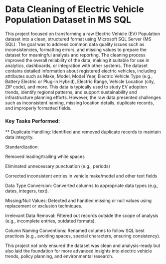 # Data Cleaning of Electric Vehicle Population Dataset in MS SQL

This project focused on transforming a raw Electric Vehicle (EV) Population dataset into a clean, structured format using Microsoft SQL Server (MS SQL). The goal was to address common data quality issues such as inconsistencies, formatting errors, and missing values to prepare the dataset for meaningful analysis and reporting. The cleaning process improved the overall reliability of the data, making it suitable for use in analytics, dashboards, or integration with other systems.
The dataset contains detailed information about registered electric vehicles, including attributes such as Make, Model, Model Year, Electric Vehicle Type (e.g., Battery Electric or Plug-in Hybrid), Electric Range, Vehicle Location (city, ZIP code), and more. This data is typically used to study EV adoption trends, identify regional patterns, and support sustainability and infrastructure planning efforts. However, the raw data presented challenges such as inconsistent naming, missing location details, duplicate records, and improperly formatted fields.

### Key Tasks Performed:
** Duplicate Handling: Identified and removed duplicate records to maintain data integrity.

Standardization:

Removed leading/trailing white spaces

Eliminated unnecessary punctuation (e.g., periods)

Corrected inconsistent entries in vehicle make/model and other text fields

Data Type Conversion: Converted columns to appropriate data types (e.g., dates, integers, text).

Missing/Null Values: Detected and handled missing or null values using replacement or exclusion techniques.

Irrelevant Data Removal: Filtered out records outside the scope of analysis (e.g., incomplete entries, outdated formats).

Column Naming Conventions: Renamed columns to follow SQL best practices (e.g., avoiding spaces, special characters, ensuring consistency).

This project not only ensured the dataset was clean and analysis-ready but also laid the foundation for more advanced insights into electric vehicle trends, policy planning, and environmental research.


